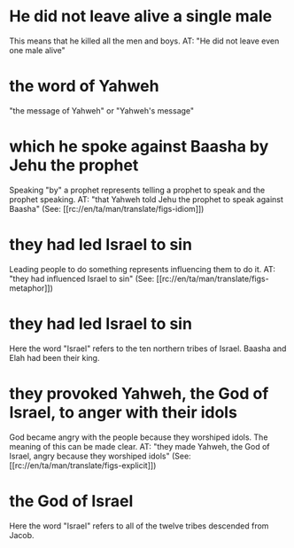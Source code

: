 # He did not leave alive a single male

This means that he killed all the men and boys. AT: "He did not leave even one male alive"

# the word of Yahweh

"the message of Yahweh" or "Yahweh's message"

# which he spoke against Baasha by Jehu the prophet

Speaking "by" a prophet represents telling a prophet to speak and the prophet speaking. AT: "that Yahweh told Jehu the prophet to speak against Baasha" (See: [[rc://en/ta/man/translate/figs-idiom]])

# they had led Israel to sin

Leading people to do something represents influencing them to do it. AT: "they had influenced Israel to sin" (See: [[rc://en/ta/man/translate/figs-metaphor]])

# they had led Israel to sin

Here the word "Israel" refers to the ten northern tribes of Israel. Baasha and Elah had been their king.

# they provoked Yahweh, the God of Israel, to anger with their idols

God became angry with the people because they worshiped idols. The meaning of this can be made clear. AT: "they made Yahweh, the God of Israel, angry because they worshiped idols" (See: [[rc://en/ta/man/translate/figs-explicit]])

# the God of Israel

Here the word "Israel" refers to all of the twelve tribes descended from Jacob.